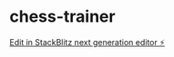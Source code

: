 # chess-trainer

[Edit in StackBlitz next generation editor ⚡️](https://stackblitz.com/~/github.com/sagars01/chess-trainer)